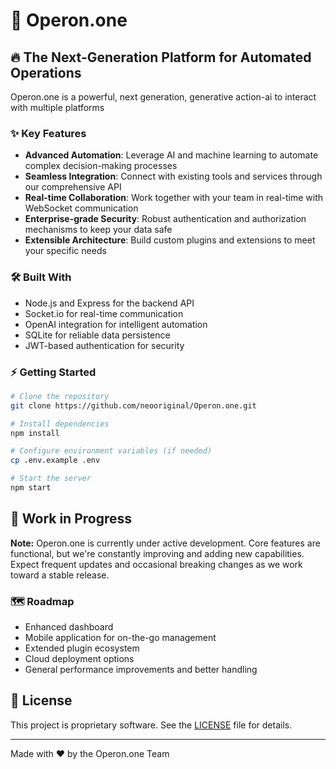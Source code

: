 # 🚀 Operon.one

## 🔥 The Next-Generation Platform for Automated Operations

Operon.one is a powerful, next generation, generative action-ai to interact with multiple platforms

### ✨ Key Features

- **Advanced Automation**: Leverage AI and machine learning to automate complex decision-making processes
- **Seamless Integration**: Connect with existing tools and services through our comprehensive API
- **Real-time Collaboration**: Work together with your team in real-time with WebSocket communication
- **Enterprise-grade Security**: Robust authentication and authorization mechanisms to keep your data safe
- **Extensible Architecture**: Build custom plugins and extensions to meet your specific needs

### 🛠️ Built With

- Node.js and Express for the backend API
- Socket.io for real-time communication
- OpenAI integration for intelligent automation
- SQLite for reliable data persistence
- JWT-based authentication for security

### ⚡ Getting Started

```bash
# Clone the repository
git clone https://github.com/neooriginal/Operon.one.git

# Install dependencies
npm install

# Configure environment variables (if needed)
cp .env.example .env

# Start the server
npm start
```

## 🚧 Work in Progress

**Note:** Operon.one is currently under active development. Core features are functional, but we're constantly improving and adding new capabilities. Expect frequent updates and occasional breaking changes as we work toward a stable release.

### 🗺️ Roadmap

- Enhanced dashboard
- Mobile application for on-the-go management
- Extended plugin ecosystem
- Cloud deployment options
- General performance improvements and better handling

## 📜 License

This project is proprietary software. See the [LICENSE](LICENSE) file for details.

---

Made with ❤️ by the Operon.one Team 
